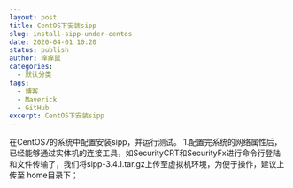 ```yaml
---
layout: post
title: CentOS下安装sipp
slug: install-sipp-under-centos
date: 2020-04-01 10:20
status: publish
author: 痒痒鼠
categories: 
  - 默认分类
tags: 
  - 博客
  - Maverick
  - GitHub
excerpt: CentOS下安装sipp
---
```


在CentOS7的系统中配置安装sipp，并运行测试。  1.配置完系统的网络属性后，已经能够通过实体机的连接工具，如SecurityCRT和SecurityFx进行命令行登陆和文件传输了，我们将sipp-3.4.1.tar.gz上传至虚拟机环境，为便于操作，建议上传至  home目录下；
